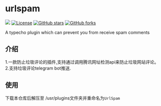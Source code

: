 # urlspam
[![](https://data.jsdelivr.com/v1/package/gh/soxft/Urlspam/badge)](https://www.jsdelivr.com/package/gh/soxft/Urlspam)
<a href="http://www.apache.org/licenses/LICENSE-2.0.html"> 
<img src="https://img.shields.io/github/license/soxft/UrlSpam.svg" alt="License"></a>
<a href="https://github.com/soxft/UrlSpam/stargazers"> 
<img src="https://img.shields.io/github/stars/soxft/UrlSpam.svg" alt="GitHub stars"></a>
<a href="https://github.com/soxft/UrlSpam/network/members"> 
<img src="https://img.shields.io/github/forks/soxft/UrlSpam.svg" alt="GitHub forks"></a> 

A typecho plugin which can prevent you from receive spam comments
## 介绍
1.一款防止垃圾评论的插件,支持通过调用腾讯网址检测api来防止垃圾网站评论。<br />
2.支持垃圾评论telegram bot推送.
## 使用
下载本仓库后解压至 /usr/plugins文件夹并重命名为`UrlSpam`
